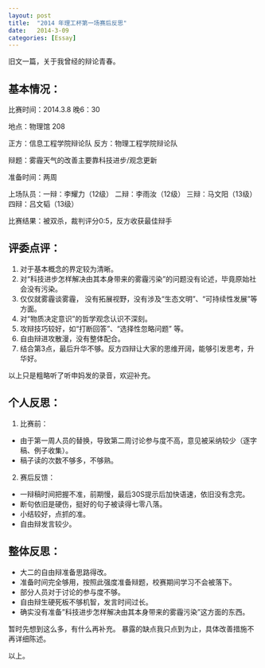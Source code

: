 ```yaml
---
layout: post
title:  "2014 年理工杯第一场赛后反思"
date:   2014-3-09
categories: [Essay]
---
```


旧文一篇，关于我曾经的辩论青春。

## 基本情况：

比赛时间：2014.3.8 晚6：30

地点：物理馆 208

正方：信息工程学院辩论队 反方：物理工程学院辩论队

辩题：雾霾天气的改善主要靠科技进步/观念更新

准备时间：两周

上场队员：一辩：李耀力（12级） 二辩：李雨汝（12级） 三辩：马文阳（13级） 四辩：吕文韬（13级）

比赛结果：被双杀，裁判评分0:5，反方收获最佳辩手

## 评委点评：

1. 对于基本概念的界定较为清晰。
2. 对“科技进步怎样解决由其本身带来的雾霾污染”的问题没有论述，毕竟原始社会没有污染。
2. 仅仅就雾霾谈雾霾， 没有拓展视野，没有涉及“生态文明”、“可持续性发展”等方面。
4. 对“物质决定意识”的哲学观念认识不深刻。
5. 攻辩技巧较好，如“打断回答”、“选择性忽略问题” 等。
6. 自由辩进攻散漫，没有整体配合。
7. 结合第3点，最后升华不够。反方四辩让大家的思维开阔，能够引发思考，升华好。

以上只是粗略听了听申妈发的录音，欢迎补充。

## 个人反思：
1. 比赛前：
 - 由于第一周人员的替换，导致第二周讨论参与度不高，意见被采纳较少（逐字稿、例子收集）。
 - 稿子读的次数不够多，不够熟。

2. 赛后反馈：
 - 一辩稿时间把握不准，前期慢，最后30S提示后加快语速，依旧没有念完。
 - 断句依旧是硬伤，挺好的句子被读得七零八落。
 - 小结较好，点抓的准。
 - 自由辩发言较少。

## 整体反思：
 - 大二的自由辩准备思路得改。
 - 准备时间完全够用，按照此强度准备辩题，校赛期间学习不会被落下。
 - 部分人员对于讨论的参与度不够。
 - 自由辩生硬死板不够机智，发言时间过长。
 - 确实没有准备”科技进步怎样解决由其本身带来的雾霾污染”这方面的东西。

暂时先想到这么多，有什么再补充。
暴露的缺点我只点到为止，具体改善措施不再详细陈述。

以上。

